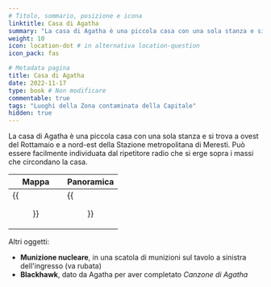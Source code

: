 ```yaml
---
# Titolo, sommario, posizione e icona
linktitle: Casa di Agatha
summary: "La casa di Agatha è una piccola casa con una sola stanza e si trova a ovest del Rottamaio e a nord-est della Stazione metropolitana di Meresti."
weight: 10
icon: location-dot # in alternativa location-question
icon_pack: fas

# Metadata pagina
title: Casa di Agatha
date: 2022-11-17
type: book # Non modificare
commentable: true
tags: "Luoghi della Zona contaminata della Capitale"
hidden: true
---
```




La casa di Agatha è una piccola casa con una sola stanza e si trova a ovest del Rottamaio e a nord-est della Stazione metropolitana di Meresti. Può essere facilmente individuata dal ripetitore radio che si erge sopra i massi che circondano la casa. 

| Mappa                                     | Panoramica                             |
| ----------------------------------------- | -------------------------------------- |
| {{<figure src="Agathas_House_loc.webp">}} | {{<figure src="Agatha's_house.webp">}} |


Altri oggetti:
- **Munizione nucleare**, in una scatola di munizioni sul tavolo a sinistra dell'ingresso (va rubata)
- **Blackhawk**, dato da Agatha per aver completato *Canzone di Agatha* 

